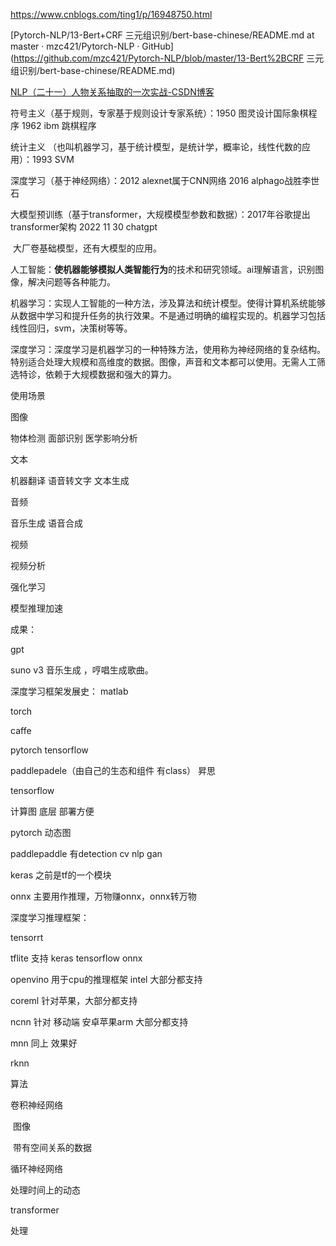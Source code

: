 https://www.cnblogs.com/ting1/p/16948750.html



[Pytorch-NLP/13-Bert+CRF 三元组识别/bert-base-chinese/README.md at master · mzc421/Pytorch-NLP · GitHub](https://github.com/mzc421/Pytorch-NLP/blob/master/13-Bert%2BCRF 三元组识别/bert-base-chinese/README.md)





[NLP（二十一）人物关系抽取的一次实战-CSDN博客](https://blog.csdn.net/jclian91/article/details/104380371)





符号主义（基于规则，专家基于规则设计专家系统）：1950 图灵设计国际象棋程序 1962 ibm 跳棋程序

统计主义 （也叫机器学习，基于统计模型，是统计学，概率论，线性代数的应用）：1993 SVM 

深度学习（基于神经网络）：2012 alexnet属于CNN网络  2016 alphago战胜李世石

大模型预训练（基于transformer，大规模模型参数和数据）：2017年谷歌提出transformer架构  2022 11 30 chatgpt 

​						大厂卷基础模型，还有大模型的应用。





人工智能：**使机器能够模拟人类智能行为**的技术和研究领域。ai理解语言，识别图像，解决问题等各种能力。

机器学习：实现人工智能的一种方法，涉及算法和统计模型。使得计算机系统能够从数据中学习和提升任务的执行效果。不是通过明确的编程实现的。机器学习包括线性回归，svm，决策树等等。

深度学习：深度学习是机器学习的一种特殊方法，使用称为神经网络的复杂结构。特别适合处理大规模和高维度的数据。图像，声音和文本都可以使用。无需人工筛选特诊，依赖于大规模数据和强大的算力。



使用场景

图像

物体检测 面部识别 医学影响分析

文本

机器翻译 语音转文字 文本生成

音频

音乐生成 语音合成

视频

视频分析

强化学习

模型推理加速





成果：

gpt

suno v3  音乐生成 ，哼唱生成歌曲。





深度学习框架发展史：
matlab

torch

caffe

pytorch tensorflow

paddlepadele（由自己的生态和组件 有class） 昇思



tensorflow

计算图 底层 部署方便

pytorch 动态图

paddlepaddle  有detection  cv nlp gan



keras 之前是tf的一个模块

onnx 主要用作推理，万物赚onnx，onnx转万物



深度学习推理框架：

tensorrt

tflite  支持 keras tensorflow onnx

openvino 用于cpu的推理框架 intel  大部分都支持

coreml  针对苹果，大部分都支持

ncnn 针对 移动端 安卓苹果arm  大部分都支持

mnn 同上 效果好

rknn



算法

卷积神经网络

​	图像

​	带有空间关系的数据

循环神经网络

处理时间上的动态

transformer

处理











